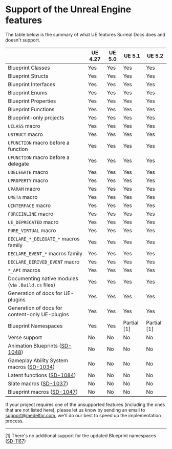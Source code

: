 # Support of the Unreal Engine features
            
The table below is the summary of what UE features Surreal Docs does and doesn't support.

|                                                                                                                                                                                            | UE 4.27 | UE 5.0 | UE 5.1      | UE 5.2      |
|--------------------------------------------------------------------------------------------------------------------------------------------------------------------------------------------|---------|--------|-------------|-------------|
| Blueprint Classes                                                                                                                                                                          | Yes     | Yes    | Yes         | Yes         |
| Blueprint Structs                                                                                                                                                                          | Yes     | Yes    | Yes         | Yes         |
| Blueprint Interfaces                                                                                                                                                                       | Yes     | Yes    | Yes         | Yes         |
| Blueprint Enums                                                                                                                                                                            | Yes     | Yes    | Yes         | Yes         |
| Blueprint Properties                                                                                                                                                                       | Yes     | Yes    | Yes         | Yes         |
| Blueprint Functions                                                                                                                                                                        | Yes     | Yes    | Yes         | Yes         |
| Blueprint-only projects                                                                                                                                                                    | Yes     | Yes    | Yes         | Yes         |
| `UCLASS` macro                                                                                                                                                                             | Yes     | Yes    | Yes         | Yes         |
| `USTRUCT` macro                                                                                                                                                                            | Yes     | Yes    | Yes         | Yes         |
| `UFUNCTION` macro before a function                                                                                                                                                        | Yes     | Yes    | Yes         | Yes         |
| `UFUNCTION` macro before a delegate                                                                                                                                                        | Yes     | Yes    | Yes         | Yes         |
| `UDELEGATE` macro                                                                                                                                                                          | Yes     | Yes    | Yes         | Yes         |
| `UPROPERTY` macro                                                                                                                                                                          | Yes     | Yes    | Yes         | Yes         |
| `UPARAM` macro                                                                                                                                                                             | Yes     | Yes    | Yes         | Yes         |
| `UMETA` macro                                                                                                                                                                              | Yes     | Yes    | Yes         | Yes         |
| `UINTERFACE` macro                                                                                                                                                                         | Yes     | Yes    | Yes         | Yes         |
| `FORCEINLINE` macro                                                                                                                                                                        | Yes     | Yes    | Yes         | Yes         |
| `UE_DEPRECATED` macro                                                                                                                                                                      | Yes     | Yes    | Yes         | Yes         |
| `PURE_VIRTUAL` macro                                                                                                                                                                       | Yes     | Yes    | Yes         | Yes         |
| `DECLARE_*_DELEGATE_*` macros family                                                                                                                                                       | Yes     | Yes    | Yes         | Yes         |
| `DECLARE_EVENT_*` macros family                                                                                                                                                            | Yes     | Yes    | Yes         | Yes         |
| `DECLARE_DERIVED_EVENT` macro                                                                                                                                                              | Yes     | Yes    | Yes         | Yes         |
| `*_API` macros                                                                                                                                                                             | Yes     | Yes    | Yes         | Yes         |
| Documenting native modules (via `.Build.cs` files)                                                                                                                                         | Yes     | Yes    | Yes         | Yes         |
| Generation of docs for UE-plugins                                                                                                                                                          | Yes     | Yes    | Yes         | Yes         |
| Generation of docs for content-only UE-plugins                                                                                                                                             | Yes     | Yes    | Yes         | Yes         |
| Blueprint Namespaces                                                                                                                                                                       | Yes     | Yes    | Partial [1] | Partial [1] |
| Verse support                                                                                                                                                                              | No      | No     | No          | No          |
| Animation Blueprints ([SD-1048](https://issues.internal.medelfor.com/youtrack/issue/SD-1048/Add-support-for-animation-BPs "Animation BPs"))                                                | No      | No     | No          | No          |
| Gameplay Ability System macros ([SD-1034](https://issues.internal.medelfor.com/youtrack/issue/SD-1034/Add-support-for-GAS-macros-e.g.-GAMEPLAYATTRIBUTE "Gameplay Ability System macros")) | No      | No     | No          | No          |
| Latent functions ([SD-1084](https://issues.internal.medelfor.com/youtrack/issue/SD-1084/Add-support-of-latent-functions "Latent functions"))                                               | No      | No     | No          | No          |
| Slate macros ([SD-1037](https://issues.internal.medelfor.com/youtrack/issue/SD-1037/Add-support-for-Slate-macros "Slate macros"))                                                          | No      | No     | No          | No          |
| Blueprint macros ([SD-1047](https://issues.internal.medelfor.com/youtrack/issue/SD-1047/Add-support-for-graph-macros-macros-library "Blueprint macros"))                                   | No      | No     | No          | No          |
                       
If your project requires one of the unsupported features (including the ones that are not listed here), please let us know by sending an email to [support@medelfor.com](mailto:support@medelfor.com "Support email"), we'll do our best to speed up the implementation process.

***

[1] There's no additional support for the updated Blueprint namespaces ([SD-1167](https://issues.internal.medelfor.com/youtrack/issue/SD-1167/Support-for-updated-BP-namespaces-5.1 "SD-1167"))
